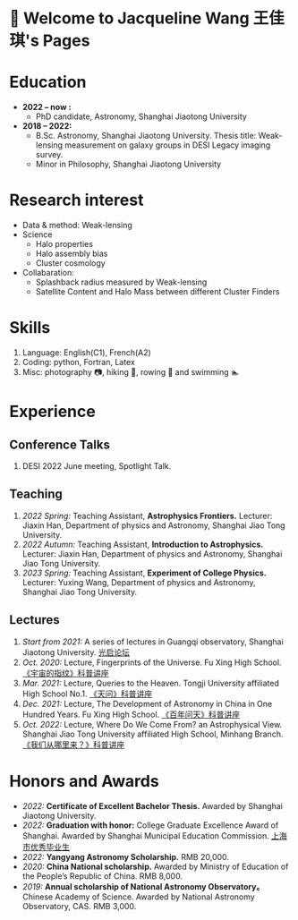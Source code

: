 # 👋 Welcome to Jacqueline Wang 王佳琪's Pages


# Education
- **2022 – now :**
  - PhD candidate, Astronomy, Shanghai Jiaotong University
- **2018 – 2022:**
  - B.Sc. Astronomy, Shanghai Jiaotong University. Thesis title: Weak-lensing measurement on galaxy groups in DESI Legacy imaging survey.
  - Minor in Philosophy, Shanghai Jiaotong University

# Research interest
- Data & method: Weak-lensing
- Science
  - Halo properties
  - Halo assembly bias
  - Cluster cosmology  
- Collabaration:
  - Splashback radius measured by Weak-lensing
  - Satellite Content and Halo Mass between different Cluster Finders


# Skills
1. Language: English(C1), French(A2)
2. Coding: python, Fortran, Latex
3. Misc: photography 📷, hiking 🧗, rowing 🚣 and swimming 🏊


# Experience

## Conference Talks
1. DESI 2022 June meeting, Spotlight Talk.


## Teaching
1. _2022 Spring:_ Teaching Assistant, **Astrophysics Frontiers.**
Lecturer: Jiaxin Han, Department of physics and Astronomy, Shanghai Jiao Tong University.
2. _2022 Autumn:_ Teaching Assistant, **Introduction to Astrophysics.**
Lecturer: Jiaxin Han, Department of physics and Astronomy, Shanghai Jiao Tong University.
3. _2023 Spring:_ Teaching Assistant, **Experiment of College Physics.**
Lecturer: Yuxing Wang, Department of physics and Astronomy, Shanghai Jiao Tong University.

## Lectures
1. _Start from 2021:_ A series of lectures in Guangqi observatory, Shanghai Jiaotong University. [光启论坛](https://mp.weixin.qq.com/s/BKw37KsktRB0j6_KYSRl9Q)
2. _Oct. 2020:_ Lecture, Fingerprints of the Universe. 
Fu Xing High School. [《宇宙的指纹》科普讲座](https://mp.weixin.qq.com/s/cbqqSoufSXsaCyOILQAt1w)
3. _Mar. 2021:_ Lecture, Queries to the Heaven.
Tongji University affiliated High School No.1. [《天问》科普讲座](https://mp.weixin.qq.com/s/jTh34JrNUDbzdiF3U1IMYA)
4. _Dec. 2021:_ Lecture, The Development of Astronomy in China in One Hundred Years.
Fu Xing High School. [《百年问天》科普讲座](https://mp.weixin.qq.com/s/4WaFq7a022pstIDi5kws7g)
5. _Oct. 2022:_ Lecture, Where Do We Come From? an Astrophysical View.
Shanghai Jiao Tong University affiliated High School, Minhang Branch. [《我们从哪里来？》科普讲座](https://mp.weixin.qq.com/s/TIPV4WRCXi095LD_17pkZQ)

<!--
%## Social Works
%1. _2018-2022:_ F1807005、F1807006班级团支部书记；
%2. _2019-2020:_ 物理与天文学院学生会主席，统筹志愿者服务和科普工作，[科学字典](https://mp.weixin.qq.com/s/ivgRe7skVEhCxHWCM-FH3Q) ；
%3. _2019-2021:_ 参与学院重点社会实践，两次担任团长，获得2019年社会实践“先进个人”， [寻找璀璨星空——上海城市光污染调研](https://mp.weixin.qq.com/s/C7k70IMGeFlXbigYe2_rqA) ；
-->

# Honors and Awards
- _2022:_ **Certificate of Excellent Bachelor Thesis.** Awarded by Shanghai Jiaotong University.
- _2022:_  **Graduation with honor:** College Graduate Excellence Award of Shanghai. Awarded by
Shanghai Municipal Education Commission. [上海市优秀毕业生](https://mp.weixin.qq.com/s/1H64HXe34hHXpCzZW-rOMA)
- _2022:_  **Yangyang Astronomy Scholarship.** RMB 20,000.
- _2020:_  **China National scholarship.** Awarded by Ministry of Education of the People’s Republic of
China. RMB 8,000.
- _2019:_  **Annual scholarship of National Astronomy Observatory。** Chinese Academy of Science.
Awarded by National Astronomy Observatory, CAS. RMB 3,000.

<!-- 
- _2021:_ 上海交通大学物理与天文学院“优秀党员”
- _2019-2021:_  上海交通大学校A等奖学金
- _2020:_  上海交通大学“优秀团干部“ 
- _2020:_ 中国大学生数学建模大赛（CUMCM）国家二等奖，上海市一等奖；
- _2019:_  上海交通大学“三好学生”、 “优秀团员”   
- _2019:_  上海市大学生学术物理竞赛一等奖、个人最佳反方
**Bold** and _Italic_ and `Code` text -->


